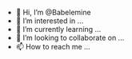 - 👋 Hi, I’m @Babelemine
- 👀 I’m interested in ...
- 🌱 I’m currently learning ...
- 💞️ I’m looking to collaborate on ...
- 📫 How to reach me ...

<!---
Babelemine/Babelemine is a ✨ special ✨ repository because its `README.md` (this file) appears on your GitHub profile.
You can click the Preview link to take a look at your changes.
--->
